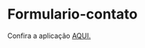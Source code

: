 # Formulario-contato
Confira a aplicação <a href="https://formulario-codeclube.netlify.app/">AQUI.</a>
